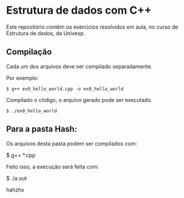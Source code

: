 # Estrutura de dados com C++

Este repositório contém os exercicios resolvidos em aula, no curso de Estrutura de dados, da Univesp.

## Compilação

Cada um dos arquivos deve ser compilado separadamente.

Por exemplo:

`$ g++ ex0_hello_world.cpp -o ex0_hello_world`

Compilado o código, o arquivo gerado pode ser executado.

`$ ./ex0_hello_world`

## Para a pasta Hash:

Os arquivos desta pasta podem ser compilados com:

$ g++ \*.cpp

Feito isso, a execução será feita com:

$ ./a.out


hahzhx
